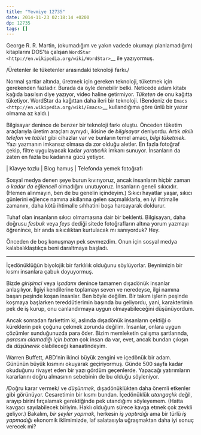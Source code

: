 ```yaml
---
title: "Yevmiye 12735"
date: 2014-11-23 02:18:14 +0200
dp: 12735
tags: []
---
```


George R. R. Martin, (okumadığım ve yakın vadede okumayı planlamadığım)
kitaplarını DOS'ta çalışan
`WordStar <http://en.wikipedia.org/wiki/WordStar>`__ ile yazıyormuş.

/Üretenler ile tüketenler arasındaki teknoloji farkı./

Normal şartlar altında, üretmek için gereken teknoloji, tüketmek için
gerekenden fazladır. Burada da öyle denebilir belki. Neticede adam
kitabı kağıda basılsın diye yazıyor, video haline getirmiyor. *Tüketen*
de onu kağıtta tüketiyor. WordStar da kağıttan daha ileri bir teknoloji.
(Bendeniz de `Emacs <http://en.wikipedia.org/wiki/Emacs>`__ kullandığıma
göre ünlü bir yazar olmama az kaldı.)

Bilgisayar denince de benzer bir teknoloji farkı oluştu. Önceden tüketim
araçlarıyla üretim araçları aynıydı, ikisine de *bilgisayar* deniyordu.
Artık *akıllı telefon* ve *tablet* gibi cihazlar var ve bunların temel
amacı, *bilgi tüketmek.* Yazı yazmanın imkansız olmasa da zor olduğu
aletler. En fazla fotoğraf çekip, filtre uygulayacak kadar *yaratıcılık*
imkanı sunuyor. İnsanların da zaten en fazla bu kadarına gücü yetiyor.

| Klavye tozlu
| Blog hamuş
| Telefonda yemek fotoğrafı

Sosyal medya denen şeye burun kıvırıyoruz, ancak insanların hiçbir zaman
*o kadar da eğlenceli* olmadığını unutuyoruz. İnsanların geneli
sıkıcıdır. (Hemen alınmayın, ben de bu genelin içindeyim.) Sıkıcı
hayatlar yaşar, sıkıcı günlerini eğlence namına akıllarına gelen
saçmalıklarla, en iyi ihtimalle zamanını, daha kötü ihtimalle sıhhatini
boşa harcayarak doldurur.

Tuhaf olan insanların sıkıcı olmamasına dair bir beklenti. Bilgisayarı,
daha doğrusu *fesbuk* veya *feys* dediği sitede fotoğrafların altına
yorum yazmayı öğrenince, bir anda sıkıcılıktan kurtulacak mı sanıyorduk?
Hey.

Önceden de boş konuşmayı pek sevmezdim. Onun için sosyal medya
kalabalıklaştıkça beni daraltmaya başladı.

--------------

İçedönüklüğün biyolojik bir farklılık olduğunu söylüyorlar. Beynimizin
bir kısmı insanlara çabuk doyuyormuş.

Bizde *girişimci* veya *işadamı* denince tamamen dışadönük insanlar
anlaşılıyor. İlgiyi kendilerine toplamayı seven ve neredeyse, ilgi
namına başarı peşinde koşan insanlar. Ben böyle değilim. Bir takım
işlerin peşinde koşmaya başlarken tereddütlerimin başında bu geliyordu,
yani, karakterimin pek de iş kurup, onu canlandırmaya uygun
olmayabileceğini düşünüyordum.

Ancak sonradan farkettim ki, aslında dışadönük insanların çektiği o
küreklerin pek çoğunu çekmek zorunda değilim. İnsanlar, onlara uygun
çözümler sunduğunuzda para öder. Bizim memleketin çalışma şartlarında,
*parasını alamadığı için batan* çok insan da var, evet, ancak bundan
çıkışın da *düşünerek* olabileceği kanaatindeyim.

Warren Buffett, ABD'nin ikinci büyük zengini ve içedönük bir adam.
Gününün büyük kısmını okuyarak geçiriyormuş. Günde 500 sayfa kadar
okuduğunu rivayet eden bir yazı gördüm geçenlerde. Yapacağı yatırımların
kararlarını doğru almasının sebebinin de bu olduğu söyleniyor.

/Doğru karar vermek/ ve *düşünmek*, dışadönüklükten daha önemli etkenler
gibi görünüyor. Cesaretimin bir kısmı bundan. İçedönüklük *utangaçlık*
değil, arayıp birini fırçalamak gerektiğinde pek utandığımı söyleyemem.
(Hatta kavgacı sayılabilecek biriyim. Haklı olduğum sürece kavga etmek
çok zevkli geliyor.) Bakalım, *bir şeyler yapmak*, herkesin *iş
yaptırdığı* ama bir türlü *iş yapmadığı* ekonomik iklimimizde, laf
salatasıyla uğraşmaktan daha iyi sonuç verecek mi?

